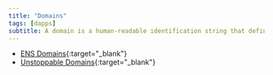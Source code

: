 ```yaml
---
title: "Domains"
tags: [dapps]
subtitle: A domain is a human-readable identification string that defines a location, often a realm of administrative autonomy, control or authority within the internet, but can also represent addresses on the blockchain.
---
```


- [ENS Domains](https://ens.domains){:target="_blank"}
- [Unstoppable Domains](https://unstoppabledomains.com/){:target="_blank"} 
